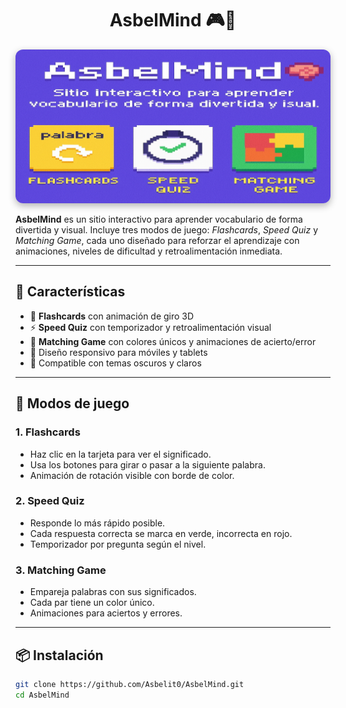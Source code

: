 <h1 align="center">AsbelMind 🎮🧠</h1>

<div align="center">
  <img 
    src="assets/Banner.png" 
    alt="AsbelMind Banner" 
    width="600"
    style="border-radius: 12px; box-shadow: 0 4px 12px rgba(0,0,0,0.3);">
</div>

**AsbelMind** es un sitio interactivo para aprender vocabulario de forma divertida y visual. Incluye tres modos de juego: *Flashcards*, *Speed Quiz* y *Matching Game*, cada uno diseñado para reforzar el aprendizaje con animaciones, niveles de dificultad y retroalimentación inmediata.

---

## 🚀 Características

- 🎴 **Flashcards** con animación de giro 3D
- ⚡ **Speed Quiz** con temporizador y retroalimentación visual
- 🔗 **Matching Game** con colores únicos y animaciones de acierto/error
- 📱 Diseño responsivo para móviles y tablets
- 🎨 Compatible con temas oscuros y claros

---

## 🧩 Modos de juego

### 1. Flashcards
- Haz clic en la tarjeta para ver el significado.
- Usa los botones para girar o pasar a la siguiente palabra.
- Animación de rotación visible con borde de color.

### 2. Speed Quiz
- Responde lo más rápido posible.
- Cada respuesta correcta se marca en verde, incorrecta en rojo.
- Temporizador por pregunta según el nivel.

### 3. Matching Game
- Empareja palabras con sus significados.
- Cada par tiene un color único.
- Animaciones para aciertos y errores.

---

## 📦 Instalación

```bash
git clone https://github.com/Asbelit0/AsbelMind.git
cd AsbelMind
